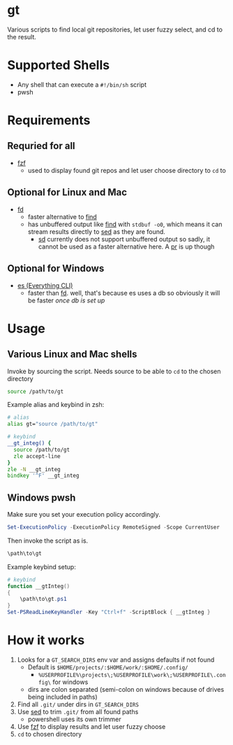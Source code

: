 # gt
Various scripts to find local git repositories, let user fuzzy select, and cd to the result. 

# Supported Shells
- Any shell that can execute a `#!/bin/sh` script
- pwsh

# Requirements
## Requried for all
- [fzf](https://github.com/junegunn/fzf)
    - used to display found git repos and let user choose directory to `cd` to

## Optional for Linux and Mac
- [fd](https://github.com/sharkdp/fd)
    - faster alternative to [find](https://www.gnu.org/software/findutils/)
    - has unbuffered output like [find](https://www.gnu.org/software/findutils/) with `stdbuf -o0`,
    which means it can stream results directly to [sed](https://www.gnu.org/software/sed/) as they
    are found.
        - [sd](https://github.com/chmln/sd) currently does not support unbuffered output so sadly,
        it cannot be used as a faster alternative here. A [pr](https://github.com/chmln/sd/pull/287)
        is up though

## Optional for Windows
- [es (Everything CLI)](https://www.voidtools.com/downloads/#cli)
    - faster than [fd](https://github.com/sharkdp/fd). well, that's because es uses a db so
    obviously it will be faster _once db is set up_

# Usage
## Various Linux and Mac shells
Invoke by sourcing the script. Needs source to be able to `cd` to the chosen directory
```bash
source /path/to/gt
```
Example alias and keybind in zsh:
```zsh
# alias
alias gt="source /path/to/gt"

# keybind
__gt_integ() {
  source /path/to/gt
  zle accept-line
}
zle -N __gt_integ
bindkey '^F' __gt_integ
```
## Windows pwsh
Make sure you set your execution policy accordingly.
```powershell
Set-ExecutionPolicy -ExecutionPolicy RemoteSigned -Scope CurrentUser
```
Then invoke the script as is.
```powershell
\path\to\gt
```
Example keybind setup:
```powershell
# keybind
function __gtInteg()
{
    \path\to\gt.ps1
}
Set-PSReadLineKeyHandler -Key "Ctrl+f" -ScriptBlock { __gtInteg }
```

# How it works
1. Looks for a `GT_SEARCH_DIRS` env var and assigns defaults if not found
    - Default is `$HOME/projects/:$HOME/work/:$HOME/.config/`
        - `%USERPROFILE%\projects\;%USERPROFILE\work\;%USERPROFILE\.config\` for windows
    - dirs are colon separated (semi-colon on windows because of drives being included in paths)
2. Find all `.git/` under dirs in `GT_SEARCH_DIRS`
3. Use [sed](https://www.gnu.org/software/sed/) to trim `.git/` from all found paths
    - powershell uses its own trimmer
4. Use [fzf](https://github.com/junegunn/fzf) to display results and let user fuzzy choose
5. `cd` to chosen directory
